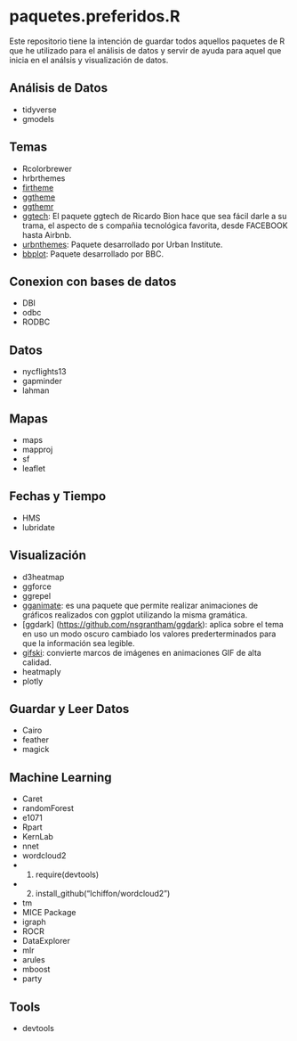 # paquetes.preferidos.R
Este repositorio tiene la intención de guardar todos aquellos paquetes de R que he utilizado para el análisis de datos y servir de ayuda para aquel que inicia en el análsis y visualización de datos.

## Análisis de Datos
* tidyverse
* gmodels

## Temas
* Rcolorbrewer
* hrbrthemes
* [firtheme](https://github.com/vankesteren/firatheme)
* [ggtheme](https://jrnold.github.io/ggthemes/)
* [ggthemr](https://github.com/cttobin/ggthemr)
* [ggtech](https://github.com/ricardo-bion/ggtech): El paquete ggtech de Ricardo Bion hace que sea fácil darle a su trama, el aspecto de s compañia tecnológica favorita, desde FACEBOOK hasta Airbnb.
* [urbnthemes](https://urbaninstitute.github.io/urbnthemes/index.html): Paquete desarrollado por Urban Institute.
* [bbplot](https://github.com/bbc/bbplot/): Paquete desarrollado por BBC.

## Conexion con bases de datos
* DBI
* odbc
* RODBC

## Datos
* nycflights13
* gapminder
* lahman

## Mapas
* maps
* mapproj
* sf
* leaflet

## Fechas y Tiempo
* HMS
* lubridate

## Visualización
* d3heatmap
* ggforce
* ggrepel
* [gganimate](https://gganimate.com/index.html): es una paquete que permite realizar animaciones de gráficos realizados con ggplot utilizando la misma gramática.
* [ggdark] (https://github.com/nsgrantham/ggdark): aplica sobre el tema en uso un modo oscuro cambiado los valores prederterminados para que la información sea legible.
* [gifski](https://github.com/r-rust/gifski): convierte marcos de imágenes en animaciones GIF de alta calidad.
* heatmaply
* plotly

## Guardar y Leer Datos
* Cairo
* feather
* magick

## Machine Learning
* Caret
* randomForest
* e1071
* Rpart
* KernLab
* nnet
* wordcloud2
*	1. require(devtools)
*	2. install_github(“lchiffon/wordcloud2”)	
* tm
* MICE Package
* igraph
* ROCR
* DataExplorer
* mlr
* arules
* mboost
* party

## Tools
* devtools


